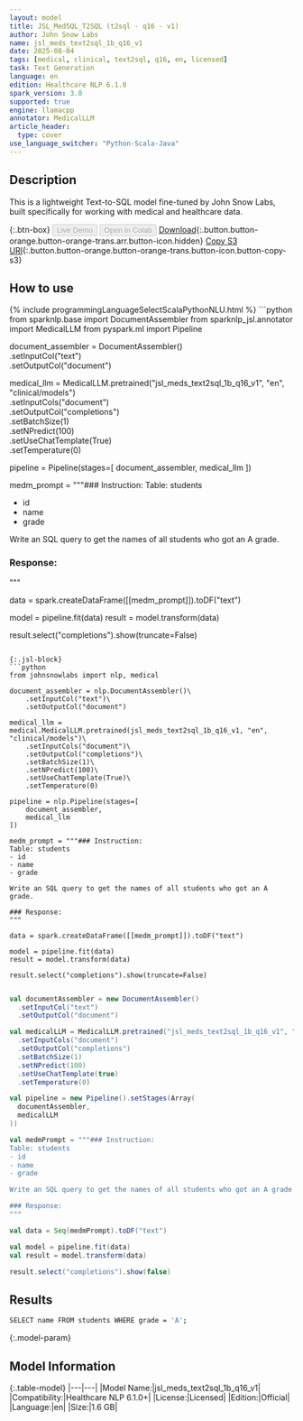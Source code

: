 ```yaml
---
layout: model
title: JSL_MedSQL_T2SQL (t2sql - q16 - v1)
author: John Snow Labs
name: jsl_meds_text2sql_1b_q16_v1
date: 2025-08-04
tags: [medical, clinical, text2sql, q16, en, licensed]
task: Text Generation
language: en
edition: Healthcare NLP 6.1.0
spark_version: 3.0
supported: true
engine: llamacpp
annotator: MedicalLLM
article_header:
  type: cover
use_language_switcher: "Python-Scala-Java"
---
```


## Description

This is a lightweight Text-to-SQL model fine-tuned by John Snow Labs, built specifically for working with medical and healthcare data.

{:.btn-box}
<button class="button button-orange" disabled>Live Demo</button>
<button class="button button-orange" disabled>Open in Colab</button>
[Download](https://s3.amazonaws.com/auxdata.johnsnowlabs.com/clinical/models/jsl_meds_text2sql_1b_q16_v1_en_6.1.0_3.0_1754331377777.zip){:.button.button-orange.button-orange-trans.arr.button-icon.hidden}
[Copy S3 URI](s3://auxdata.johnsnowlabs.com/clinical/models/jsl_meds_text2sql_1b_q16_v1_en_6.1.0_3.0_1754331377777.zip){:.button.button-orange.button-orange-trans.button-icon.button-copy-s3}

## How to use



<div class="tabs-box" markdown="1">
{% include programmingLanguageSelectScalaPythonNLU.html %}
```python
from sparknlp.base import DocumentAssembler
from sparknlp_jsl.annotator import MedicalLLM
from pyspark.ml import Pipeline

document_assembler = DocumentAssembler()\
    .setInputCol("text")\
    .setOutputCol("document")

medical_llm = MedicalLLM.pretrained("jsl_meds_text2sql_1b_q16_v1", "en", "clinical/models")\
    .setInputCols("document")\
    .setOutputCol("completions")\
    .setBatchSize(1)\
    .setNPredict(100)\
    .setUseChatTemplate(True)\
    .setTemperature(0)

pipeline = Pipeline(stages=[
    document_assembler,
    medical_llm
])

medm_prompt = """### Instruction:
Table: students  
- id  
- name  
- grade  

Write an SQL query to get the names of all students who got an A grade.

### Response:
"""

data = spark.createDataFrame([[medm_prompt]]).toDF("text")

model = pipeline.fit(data)
result = model.transform(data)

result.select("completions").show(truncate=False)

```

{:.jsl-block}
```python
from johnsnowlabs import nlp, medical

document_assembler = nlp.DocumentAssembler()\
    .setInputCol("text")\
    .setOutputCol("document")

medical_llm = medical.MedicalLLM.pretrained(jsl_meds_text2sql_1b_q16_v1, "en", "clinical/models")\
    .setInputCols("document")\
    .setOutputCol("completions")\
    .setBatchSize(1)\
    .setNPredict(100)\
    .setUseChatTemplate(True)\
    .setTemperature(0)

pipeline = nlp.Pipeline(stages=[
    document_assembler,
    medical_llm
])

medm_prompt = """### Instruction:
Table: students  
- id  
- name  
- grade  

Write an SQL query to get the names of all students who got an A grade.

### Response:
"""

data = spark.createDataFrame([[medm_prompt]]).toDF("text")

model = pipeline.fit(data)
result = model.transform(data)

result.select("completions").show(truncate=False)

```
```scala

val documentAssembler = new DocumentAssembler()
  .setInputCol("text")
  .setOutputCol("document")

val medicalLLM = MedicalLLM.pretrained("jsl_meds_text2sql_1b_q16_v1", "en", "clinical/models")
  .setInputCols("document")
  .setOutputCol("completions")
  .setBatchSize(1)
  .setNPredict(100)
  .setUseChatTemplate(true)
  .setTemperature(0)

val pipeline = new Pipeline().setStages(Array(
  documentAssembler,
  medicalLLM
))

val medmPrompt = """### Instruction:
Table: students  
- id  
- name  
- grade  

Write an SQL query to get the names of all students who got an A grade.

### Response:
"""

val data = Seq(medmPrompt).toDF("text")

val model = pipeline.fit(data)
val result = model.transform(data)

result.select("completions").show(false)

```
</div>

## Results

```bash
SELECT name FROM students WHERE grade = 'A';
```

{:.model-param}
## Model Information

{:.table-model}
|---|---|
|Model Name:|jsl_meds_text2sql_1b_q16_v1|
|Compatibility:|Healthcare NLP 6.1.0+|
|License:|Licensed|
|Edition:|Official|
|Language:|en|
|Size:|1.6 GB|
